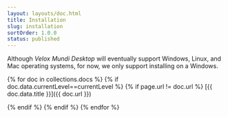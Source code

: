 ```yaml
---
layout: layouts/doc.html
title: Installation
slug: installation
sortOrder: 1.0.0
status: published
---
```


Although _Velox Mundi Desktop_ will eventually support Windows, Linux, and Mac operating systems, for now, we only support installing on a Windows.

{% for doc in collections.docs %}
{% if doc.data.currentLevel==currentLevel %}
{% if page.url != doc.url %}
[{{ doc.data.title }}]({{ doc.url }})


{% endif %}
{% endif %}
{% endfor %}